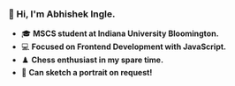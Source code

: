 ### **👋 Hi, I'm Abhishek Ingle.**
- 🎓 **MSCS student at Indiana University Bloomington.**
- 💻 **Focused on Frontend Development with JavaScript.**
- ♟️ **Chess enthusiast in my spare time.**
- 🎨 **Can sketch a portrait on request!**

